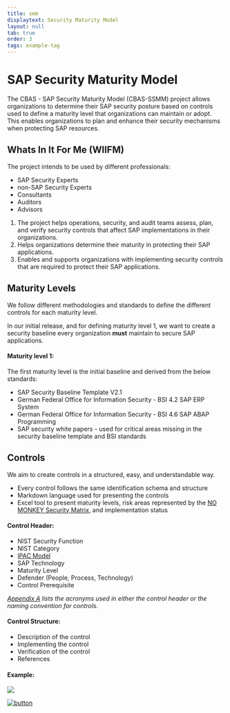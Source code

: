 ```yaml
---
title: smm
displaytext: Security Maturity Model
layout: null
tab: true
order: 3
tags: example-tag
---
```


# SAP Security Maturity Model

The CBAS - SAP Security Maturity Model (CBAS-SSMM) project allows organizations to determine their SAP security posture based on controls used to define a maturity level that organizations can maintain or adopt. This enables organizations to plan and enhance their security mechanisms when protecting SAP resources.


## Whats In It For Me (WIIFM)

The project intends to be used by different professionals:

- SAP Security Experts
- non-SAP Security Experts
- Consultants
- Auditors
- Advisors

1. The project helps operations, security, and audit teams assess, plan, and verify security controls that affect SAP implementations in their organizations.
2. Helps organizations determine their maturity in protecting their SAP applications.
3. Enables and supports organizations with implementing security controls that are required to protect their SAP applications.  

## Maturity Levels

We follow different methodologies and standards to define the different controls for each maturity level.

In our initial release, and for defining maturity level 1, we want to create a security baseline every organization __must__ maintain to secure SAP applications.

#### Maturity level 1:

The first maturity level is the initial baseline and derived from the below standards:

- SAP Security Baseline Template V2.1
- German Federal Office for Information Security - BSI 4.2 SAP ERP System
- German Federal Office for Information Security - BSI 4.6 SAP ABAP Programming
- SAP security white papers - used for critical areas missing in the security baseline template and BSI standards

## Controls

We aim to create controls in a structured, easy, and understandable way.

- Every control follows the same identification schema and structure
- Markdown language used for presenting the controls
- Excel tool to present maturity levels, risk areas represented by the [NO MONKEY Security Matrix](https://github.com/NO-MONKEY/CBAS-SAP/blob/master/No_MONKEY_Security_Matrix.md), and implementation status

#### Control Header:

- NIST Security Function
- NIST Category
- [IPAC Model](NMSM.md)
- SAP Technology
- Maturity Level
- Defender (People, Process, Technology)
- Control Prerequisite

*[Appendix A](https://github.com/NO-MONKEY/CBAS-SAP-SecurityMaturityModel/blob/master/Appendix/Appendix_A_Acronyms.md) lists the acronyms used in either the control header or the naming convention for controls.*

#### Control Structure:

- Description of the control
- Implementing the control
- Verification of the control
- References

#### Example:

<img src="assets/images/control.png"><br>

[![button](assets/images/cio.png)](https://github.com/NO-MONKEY/CBAS-SAP-SecurityMaturityModel)
